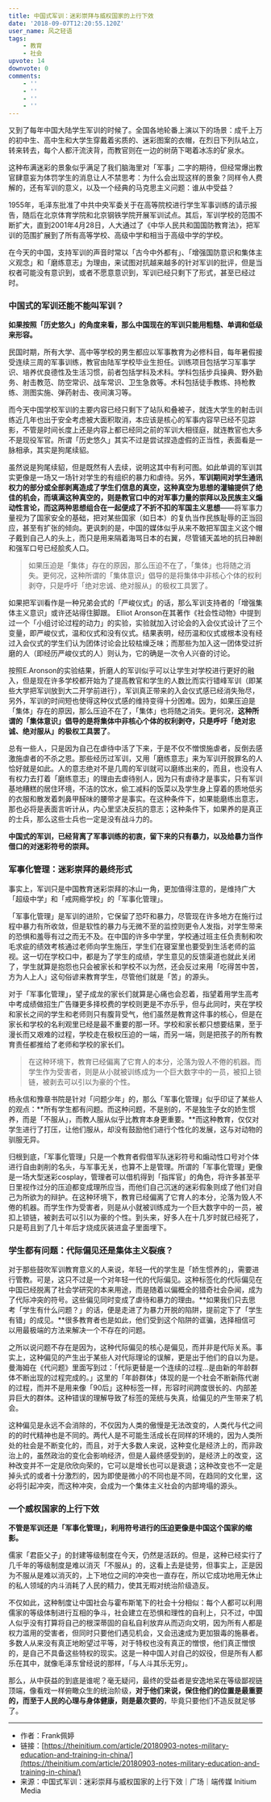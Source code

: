 ```yaml
---
title: 中国式军训：迷彩崇拜与威权国家的上行下效
date: '2018-09-07T12:20:55.120Z'
user_name: 风之轻语
tags:
    - 教育
    - 社会
upvote: 14
downvote: 0
comments:
    - ''
    - ''
    - ''
    - ''
---
```


又到了每年中国大陆学生军训的时候了。全国各地轮番上演以下的场景：成千上万的初中生、高中生和大学生穿戴着劣质的、迷彩图案的衣帽，在烈日下列队站立，转来转去，每个人都汗流浃背，而教官则在一边的树荫下喝着冰冻的矿泉水。

这种布满迷彩的景象似乎满足了我们脑海里对「军事」二字的期待，但经常爆出教官肆意妄为体罚学生的消息让人不禁思考：为什么会出现这样的景象？同样令人费解的，还有军训的意义，以及一个经典的马克思主义问题：谁从中受益？

1955年，毛泽东批准了中共中央军委关于在高等院校进行学生军事训练的请示报告，随后在北京体育学院和北京钢铁学院开展军训试点。其后，军训学校的范围不断扩大，直到2001年4月28日，人大通过了《中华人民共和国国防教育法》，把军训的范围扩展到了所有高等学校、高级中学和相当于高级中学的学校。

在今天的中国，支持军训的声音时常以「古今中外都有」、「增强国防意识和集体主义观念」和「磨练意志」为理由，来试图对抗越来越多的针对军训的批评，但是当权者可能没有意识到，或者不愿意意识到，军训已经只剩下了形式，甚至已经过时。

### 中国式的军训还能不能叫军训？

**如果按照「历史悠久」的角度来看，那么中国现在的军训只能用粗糙、单调和低级来形容。**

民国时期，所有大学、高中等学校的男生都应以军事教育为必修科目，每年暑假接受连续三周的军事训练，教官由陆军学校毕业生担任。训练项目包括学习军事学识、培养优良德性及生活习惯，前者包括学科及术科。学科包括步兵操典、野外勤务、射击教范、防空常识、战车常识、卫生急救等。术科包括徒手教练、持枪教练、测图实施、弹药射击、夜间演习等。

而今天中国学校军训的主要内容已经只剩下了站队和叠被子，就连大学生的射击训练近几年也出于安全考虑被大面积取消，本应该是核心的军事内容早已经不见踪影，不管是时间长度上还是内容上都已经同之前的军训大相径庭，就连教官也大多不是现役军官。所谓「历史悠久」其实不过是尝试捏造虚假的正当性，表面看是一脉相承，其实是狗尾续貂。

虽然说是狗尾续貂，但是既然有人去续，说明这其中有利可图。如此单调的军训其实更像是一场又一场针对学生的有组织的暴力和虐待。另外，**军训期间对学生通讯权力的部分或全部剥离造成了学生们信息的真空，这种真空为思想的灌输提供了绝佳的机会，而填满这种真空的，则是教官口中的对军事力量的崇拜以及民族主义煽动性言论，而这两种思想组合在一起便成了不折不扣的军国主义思想**——将军事力量视为了国家安全的基础，把对某些国家（如日本）的复仇当作民族耻辱的正当回应，甚至有扩张的倾向。更讽刺的是，中国的媒体似乎从来不敢把军国主义这个帽子戴到自己人的头上，而只是用来隔着海骂日本的右翼，尽管铺天盖地的抗日神剧和强军口号已经脍炙人口。

> 如果压迫是「集体」存在的原因，那么压迫不在了，「集体」也将随之消失。更何况，这种所谓的「集体意识」倡导的是将集体中非核心个体的权利剥夺，只是呼吁「绝对忠诚、绝对服从」的极权工具罢了。

如果把军训看作是一种兄弟会式的「严峻仪式」的话，那么军训支持者的「增强集体主义意识」或许还站得住脚跟。 Elliot Aronson在其著作《社会性动物》中提到过一个「小组讨论过程的动力」的实验，实验就加入讨论会的入会仪式设计了三个变量，即严峻仪式，温和仪式和没有仪式。结果表明，经历温和仪式或根本没有经过入会仪式的学生们认为团体讨论会比较枯燥乏味；而那些为加入这一团体受过折磨的人（即经历严峻仪式的人）则认为，它的确是一次令人兴奋的讨论。

按照E.Aronson的实验结果，折磨人的军训似乎可以让学生对学校进行更好的融入，但是现在许多学校都开始为了提高教官和学生的人数比而实行错峰军训（即某些大学把军训放到大二开学前进行），军训真正带来的入会仪式感已经消失殆尽，另外，军训的时间短也使得这种仪式感的维持变得十分困难。因为，如果压迫是「集体」存在的原因，那么压迫不在了，「集体」也将随之消失。更何况，**这种所谓的「集体意识」倡导的是将集体中非核心个体的权利剥夺，只是呼吁「绝对忠诚、绝对服从」的极权工具罢了**。

总有一些人，只是因为自己在虐待中活了下来，于是不仅不憎恨施虐者，反倒去感激施虐者的不杀之恩。那些经历过军训，又用「磨练意志」来为军训开脱罪名的人恰好就是如此。人的意志绝对不是几周的军训就可以磨练出来的，而且，也没有人有权力去打着「磨练意志」的理由去虐待别人，因为只有虐待才是事实，只有军训基地糟糕的居住环境，不洁的饮水，偷工减料的饭菜以及学生身上穿着的质地低劣的衣服和散发着刺鼻甲醛味的腰带才是事实。在这种条件下，如果能磨练出意志，那也必将是表面言听计从，内心里坚决反抗的意志；这种条件下，如果养的是真正的士兵，那么这些士兵也一定是没有战斗力的。

**中国式的军训，已经背离了军事训练的初衷，留下来的只有暴力，以及给暴力当作借口的对迷彩符号的崇拜。**

### 军事化管理：迷彩崇拜的最终形式

事实上，军训只是中国教育迷彩崇拜的冰山一角，更加值得注意的，是维持广大「超级中学」和「戒网瘾学校」的「军事化管理」。

「军事化管理」是军训的进阶，它保留了恐吓和暴力，尽管现在许多地方在施行过程中暴力有所收敛，但是软性的暴力与无微不至的监控则更令人发指，对学生带来的恐惧和羞辱有过之而无不及。在中国的许多中学里，学校通过班主任负责制和吹毛求疵的绩效考核通过老师向学生施压，学生们在寝室里也要受到生活老师的监视。这一切在学校口中，都是为了学生的成绩，学生意见的反馈渠道也就此关闭了，学生就算是抱怨也只会被家长和学校不以为然，还会反过来用「吃得苦中苦，方为人上人」这句俗谚来教育学生，尽管他们就是「苦」的源头。

对于「军事化管理」，望子成龙的家长们就算是心痛也会忍着，指望着用学生高考中考成绩做招生广告赚更多择校费的学校则更是不亦乐乎，但与此同时，夹在学校和家长之间的学生和老师则只有腹背受气，他们虽然是教育这件事的核心，但是在家长和学校的名利观里已经是最不重要的那一环。学校和家长都只想要结果，至于漫长而又艰难的过程，学校走在极权压迫的一端，而另一端，则是把孩子的所有教育责任都推给了老师和学校的家长们。

> 在这种环境下，教育已经偏离了它育人的本分，沦落为毁人不倦的机器。而学生作为受害者，则是从小就被训练成为一个巨大数字中的一员，被扣上锁链，被剥去可以引以为豪的个性。

杨永信和豫章书院是针对「问题少年」的，那么「军事化管理」似乎印证了某些人的观点：**所有学生都有问题。而这种问题，不是别的，不是独生子女的娇生惯养，而是「不服从」，而教人服从似乎比教育本身更重要。**而这种教育，仅仅对学生进行了打压，让他们服从，却没有鼓励他们进行个性化的发展，这与对动物的驯服无异。

归根到底，「军事化管理」只是一个教育者假借军队迷彩符号和煽动性口号对个体进行自由剥削的名头，与军事无关，也算不上是管理。所谓的「军事化管理」更像是一场大型迷彩cosplay，管理者可以借机得到「指挥官」的角色，将许多甚至平日里视作过分的压迫都变成理所应当，而他们自己沉迷的迷彩假象则成了他们对自己为所欲为的辩护。在这种环境下，教育已经偏离了它育人的本分，沦落为毁人不倦的机器。而学生作为受害者，则是从小就被训练成为一个巨大数字中的一员，被扣上锁链，被剥去可以引以为豪的个性。到头来，好多人在十几岁时就已经死了，只是苟且到了几十年后才烧成灰装进盒子里面埋下。

### 学生都有问题：代际偏见还是集体主义裂痕？

对于那些鼓吹军训教育意义的人来说，年轻一代的学生是「娇生惯养的」，需要进行管教。可是，这只不过是一个对年轻一代的代际偏见。这种标签化的代际偏见在中国已经脱离了社会学研究的本来用途，而是随着以偏概全的猎奇社会杂闻，成为了代际冲突的符号。这些偏见同时变成了虐待和暴力的理由。**如果我们只去思考「学生有什么问题？」的话，便是走进了为暴力开脱的陷阱，提前定下了「学生有错」的成见。**很多教育者也是如此，他们受到这个陷阱的诓骗，选择相信可以用最极端的方法来解决一个不存在的问题。

之所以说问题不存在是因为，这种代际偏见的核心是偏见，而并非是代际关系。事实上，这种偏见的产生出于某些人对代际理论的误解，更是出于他们的自以为是。曼海姆在《代问题》里面写到过：「代际更替是一个连续的过程…是由新的年龄群体不断出现的过程完成的。」这里的「年龄群体」体现的是一个社会不断新陈代谢的过程，而并不是用来像「90后」这种标签一样，形容时间跨度很长的、内部差异巨大的群体。这种错误的理解导致了标签的笼统与失真，给偏见的产生带来了机会。

这种偏见是永远不会消除的，不仅因为人类的傲慢是无法改变的，人类代与代之间的的时代精神也是不同的。两代人是不可能生活成长在同样的环境的，因为人类所处的社会是不断变化的，而且，对于大多数人来说，这种变化是经济上的，而非政治上的，虽然政治的变化会影响经济，但是人最终感受到的，是经济上的改变，这种改变并不一定是欣欣向荣的，它可以是增长也可以是衰退；这种改变也不一定是掉头式的或者十分激烈的，因为即使是微小的不同也是不同，在趋同的文化里，这必将引起冲突，而这种冲突，会成为一个集体主义社会的内部垮塌的源头。

### 一个威权国家的上行下效

**不管是军训还是「军事化管理」，利用符号进行的压迫更像是中国这个国家的缩影。**

儒家「君臣父子」的封建等级制度在今天，仍然是活跃的。但是，这种已经实行了几千年的等级制度是难以消灭「不服从」的，这看上去是徒劳，但事实上，正是因为不服从是难以消灭的，上下地位之间的冲突也一直存在，所以它成功地用无休止的私人领域的内斗消耗了人民的精力，使其无暇对统治阶级造反。

不仅如此，这种制度让中国社会与霍布斯笔下的社会十分相似：每个人都可以利用儒家的等级体制进行互相的争斗，社会建立在恐惧和理性的自利上，只不过，中国人似乎没有打算将自己的根深蒂固的自私自利放弃从而迈向文明，因为所有人都是权力滥用的受害者，但同时只要他们遇见机会，又会迅速成为更加狠毒的施暴者。多数人从来没有真正地盼望过平等，对于特权也没有真正的憎恨，他们真正憎恨的，是自己不具备这些特权的现实。这是一种中国人对自己的奴役，但是所有人都乐在其中，就像毛泽东曾经说的那样，「与人斗其乐无穷」。

那么，从中获益的到底是谁呢？毫无疑问，最终的受益者是安逸地呆在等级鄙视链顶端，像看戏一样俯瞰众生的统治阶级，**对于他们来说，保住他们的位置是最重要的，而至于人民的心理与身体健康，则是最次要的**，毕竟只要他们不造反就足够了。

---

*   作者：Frank佩婷
*   链接：[https://theinitium.com/article/20180903-notes-military-education-and-training-in-china/](https://theinitium.com/article/20180903-notes-military-education-and-training-in-china/)
*   来源：中国式军训：迷彩崇拜与威权国家的上行下效｜广场｜端传媒 Initium Media

